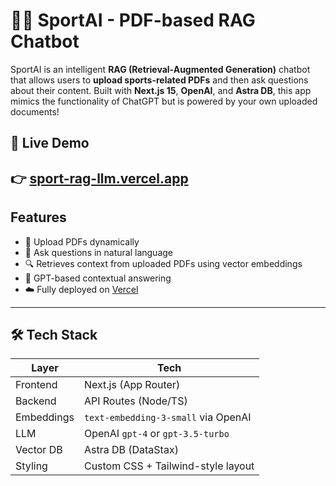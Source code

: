 # 🏋️‍♂️ SportAI - PDF-based RAG Chatbot

SportAI is an intelligent **RAG (Retrieval-Augmented Generation)** chatbot that allows users to **upload sports-related PDFs** and then ask questions about their content. Built with **Next.js 15**, **OpenAI**, and **Astra DB**, this app mimics the functionality of ChatGPT but is powered by your own uploaded documents!


## 🔗 Live Demo

👉 [sport-rag-llm.vercel.app](https://sport-rag-llm.vercel.app)
---

##  Features

- 📄 Upload PDFs dynamically
- 🤖 Ask questions in natural language
- 🔍 Retrieves context from uploaded PDFs using vector embeddings
- 🧠 GPT-based contextual answering
- ☁️ Fully deployed on [Vercel](https://vercel.com)

---

## 🛠 Tech Stack

| Layer      | Tech                       |
|------------|----------------------------|
| Frontend   | Next.js (App Router)       |
| Backend    | API Routes (Node/TS)       |
| Embeddings | `text-embedding-3-small` via OpenAI |
| LLM        | OpenAI `gpt-4` or `gpt-3.5-turbo` |
| Vector DB  | Astra DB (DataStax)        |
| Styling    | Custom CSS + Tailwind-style layout |




